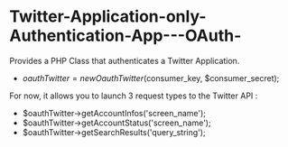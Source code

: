 Twitter-Application-only-Authentication-App---OAuth-
====================================================

Provides a PHP Class that authenticates a Twitter Application.
- $oauthTwitter = new OauthTwitter($consumer_key, $consumer_secret);

For now, it allows you to launch 3 request types to the Twitter API :
- $oauthTwitter->getAccountInfos('screen_name');
- $oauthTwitter->getAccountStatus('screen_name');
- $oauthTwitter->getSearchResults('query_string');
